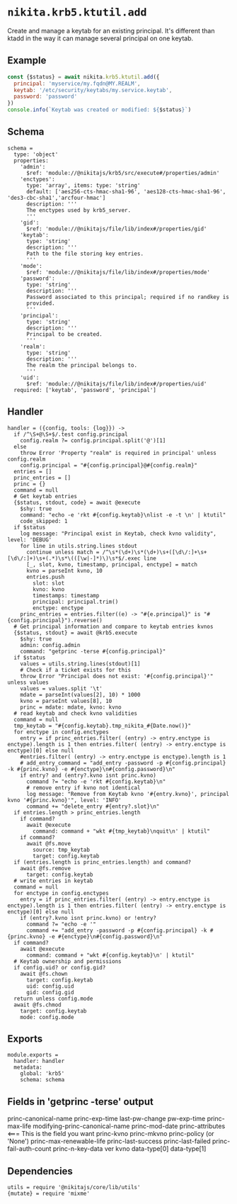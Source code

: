 
# `nikita.krb5.ktutil.add`

Create and manage a keytab for an existing principal. It's different than ktadd
in the way it can manage several principal on one keytab.

## Example

```js
const {$status} = await nikita.krb5.ktutil.add({
  principal: 'myservice/my.fqdn@MY.REALM',
  keytab: '/etc/security/keytabs/my.service.keytab',
  password: 'password'
})
console.info(`Keytab was created or modified: ${$status}`)
```

## Schema

    schema =
      type: 'object'
      properties:
        'admin':
          $ref: 'module://@nikitajs/krb5/src/execute#/properties/admin'
        'enctypes':
          type: 'array', items: type: 'string'
          default: ['aes256-cts-hmac-sha1-96', 'aes128-cts-hmac-sha1-96', 'des3-cbc-sha1','arcfour-hmac']
          description: '''
          The enctypes used by krb5_server.
          '''
        'gid':
          $ref: 'module://@nikitajs/file/lib/index#/properties/gid'
        'keytab':
          type: 'string'
          description: '''
          Path to the file storing key entries.
          '''
        'mode':
          $ref: 'module://@nikitajs/file/lib/index#/properties/mode'
        'password':
          type: 'string'
          description: '''
          Password associated to this principal; required if no randkey is
          provided.
          '''
        'principal':
          type: 'string'
          description: '''
          Principal to be created.
          '''
        'realm':
          type: 'string'
          description: '''
          The realm the principal belongs to.
          '''
        'uid':
          $ref: 'module://@nikitajs/file/lib/index#/properties/uid'
      required: ['keytab', 'password', 'principal']

## Handler

    handler = ({config, tools: {log}}) ->
      if /^\S+@\S+$/.test config.principal
        config.realm ?= config.principal.split('@')[1]
      else
        throw Error 'Property "realm" is required in principal' unless config.realm
        config.principal = "#{config.principal}@#{config.realm}"
      entries = []
      princ_entries = []
      princ = {}
      command = null
      # Get keytab entries
      {$status, stdout, code} = await @execute
        $shy: true
        command: "echo -e 'rkt #{config.keytab}\nlist -e -t \n' | ktutil"
        code_skipped: 1
      if $status
        log message: "Principal exist in Keytab, check kvno validity", level: 'DEBUG'
        for line in utils.string.lines stdout
          continue unless match = /^\s*(\d+)\s*(\d+)\s+([\d\/:]+\s+[\d\/:]+)\s+(.*)\s*\(([\w|-]*)\)\s*$/.exec line
          [_, slot, kvno, timestamp, principal, enctype] = match
          kvno = parseInt kvno, 10
          entries.push
            slot: slot
            kvno: kvno
            timestamps: timestamp
            principal: principal.trim()
            enctype: enctype
        princ_entries = entries.filter((e) -> "#{e.principal}" is "#{config.principal}").reverse()
      # Get principal information and compare to keytab entries kvnos
      {$status, stdout} = await @krb5.execute
        $shy: true
        admin: config.admin
        command: "getprinc -terse #{config.principal}"
      if $status
        values = utils.string.lines(stdout)[1]
        # Check if a ticket exists for this
        throw Error "Principal does not exist: '#{config.principal}'" unless values
        values = values.split '\t'
        mdate = parseInt(values[2], 10) * 1000
        kvno = parseInt values[8], 10
        princ = mdate: mdate, kvno: kvno
      # read keytab and check kvno validities
      command = null
      tmp_keytab = "#{config.keytab}.tmp_nikita_#{Date.now()}"
      for enctype in config.enctypes
        entry = if princ_entries.filter( (entry) -> entry.enctype is enctype).length is 1 then entries.filter( (entry) -> entry.enctype is enctype)[0] else null
        #entries.filter( (entry) -> entry.enctype is enctype).length is 1
        # add_entry_command = "add_entry -password -p #{config.principal} -k #{princ.kvno} -e #{enctype}\n#{config.password}\n"
        if entry? and (entry?.kvno isnt princ.kvno)
          command ?= "echo -e 'rkt #{config.keytab}\n"
          # remove entry if kvno not identical
          log message: "Remove from Keytab kvno '#{entry.kvno}', principal kvno '#{princ.kvno}'", level: 'INFO'
          command += "delete_entry #{entry?.slot}\n"
      if entries.length > princ_entries.length
        if command?
          await @execute
            command: command + "wkt #{tmp_keytab}\nquit\n' | ktutil"
        if command?
          await @fs.move
            source: tmp_keytab
            target: config.keytab
      if (entries.length is princ_entries.length) and command?
        await @fs.remove
          target: config.keytab
      # write entries in keytab
      command = null
      for enctype in config.enctypes
        entry = if princ_entries.filter( (entry) -> entry.enctype is enctype).length is 1 then entries.filter( (entry) -> entry.enctype is enctype)[0] else null
        if (entry?.kvno isnt princ.kvno) or !entry?
          command ?= "echo -e '"
          command += "add_entry -password -p #{config.principal} -k #{princ.kvno} -e #{enctype}\n#{config.password}\n"
      if command?
        await @execute
          command: command + "wkt #{config.keytab}\n' | ktutil"
      # Keytab ownership and permissions
      if config.uid? or config.gid?
        await @fs.chown
          target: config.keytab
          uid: config.uid
          gid: config.gid
      return unless config.mode
      await @fs.chmod
        target: config.keytab
        mode: config.mode

## Exports

    module.exports =
      handler: handler
      metadata:
        global: 'krb5'
        schema: schema

## Fields in 'getprinc -terse' output

princ-canonical-name
princ-exp-time
last-pw-change
pw-exp-time
princ-max-life
modifying-princ-canonical-name
princ-mod-date
princ-attributes <=== This is the field you want
princ-kvno
princ-mkvno
princ-policy (or 'None')
princ-max-renewable-life
princ-last-success
princ-last-failed
princ-fail-auth-count
princ-n-key-data
ver
kvno
data-type[0]
data-type[1]

## Dependencies

    utils = require '@nikitajs/core/lib/utils'
    {mutate} = require 'mixme'
